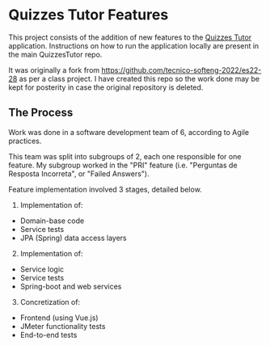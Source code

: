 # Quizzes Tutor Features

This project consists of the addition of new features to the [Quizzes Tutor](QuizzesTutor.md) application. Instructions on how to run the application locally are present in the main QuizzesTutor repo.

It was originally a fork from https://github.com/tecnico-softeng-2022/es22-28 as per a class project. I have created this repo so the work done may be kept for posterity in case the original repository is deleted.

## The Process

Work was done in a software development team of 6, according to Agile practices.

This team was split into subgroups of 2, each one responsible for one feature. My subgroup worked in the "PRI" feature (i.e. "Perguntas de Resposta Incorreta", or "Failed Answers").

Feature implementation involved 3 stages, detailed below.
1. Implementation of:
  - Domain-base code
  - Service tests
  - JPA (Spring) data access layers
2. Implementation of:
  - Service logic
  - Service tests
  - Spring-boot and web services
3. Concretization of:
  - Frontend (using Vue.js)
  - JMeter functionality tests
  - End-to-end tests

